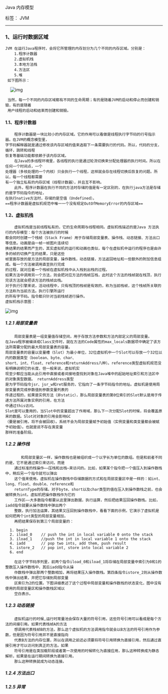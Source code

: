 Java 内存模型

 标签： JVM

---
### 1、运行时数据区域  
    JVM 在运行Java程序时，会将它所管理的内存划分为几个不同的内存区域。分别是：
        1.程序计数器
        2.虚拟机栈
        3.本地方法栈
        4.方法区
        5.堆 
     如下图所示：
     
    ![img](https://blog-1253360328.cos.ap-guangzhou.myqcloud.com/image/jvm-memory-model.jpg)
     
     当然，每一个不同的内存区域都有不同的生命周期；有的是随着JVM的启动和停止而创建和销毁，有的是随着 
     用户线程的启动和结束而创建和销毁。 
     
#### 1.1、程序计数器

        程序计数器是一块比较小的内存区域。它的作用可以看做是线程执行字节码的行号指示器。在JVM的概念模型里，
    字节码解释器就是通过修改该内存区域的值来选取下一条需要执行的代码。所以，代码的分支，循环，跳转和线程 
    恢复等基础功能都依赖于该内存区域。
        在Java的多线程环境里，各线程的执行是通过轮流切换来分配处理器的执行时间。所以在任何一个时间点，一个
    处理器（多核处理的一个内核）只会执行一个线程，这样就会存在线程切换后恢复的问题。所以，每一个线程都需要 
    有一个独立私有的内存区域（线程计数器），并且互不影响。
        此外，程序计数器在执行不同的方法时存储的值是有一定区别的，在执行java方法是存储的是字节码指令的地址， 
    在执行native方法时，存储的是空值（Undefined）。
    ==程序计数器是虚拟机规范中唯一一个没有规定OutOfMemoryError的内存区域==

#### 1.2、虚拟机栈
    
        虚拟机栈是当前线程私有的，它的生命周期与线程相同。虚拟机栈描述的是Java 方法执行的内存模型：每个方法被执行的时候 
    都会同时创建一个栈帧（Stack Frame）用于存储局部变量表、操作栈、动态链接、方法出口等信息。动画是由一帧一帧图片连续切 
    换结果的结果而产生的，其实虚拟机的运行和动画也类似，每个在虚拟机中运行的程序也是由许多的帧的切换产生的结果，只是这些 
    帧里面存放的是方法的局部变量，操作数栈，动态链接，方法返回地址和一些额外的附加信息组成。每一个方法被调用直至执行完成 
    的过程，就对应着一个栈帧在虚拟机栈中从入栈到出栈的过程。
    如果方法中调用另一个方法，则会把对应方法的栈帧压栈，此时这个方法的栈帧就在栈顶，执行完该方法就会把该方法的栈帧出栈。
    对于执行引擎来说，活动线程中，只有栈顶的栈帧是有效的，称为当前栈帧，这个栈帧所关联的方法称为当前方法。执行引擎所运行 
    的所有字节码。指令都只针对当前栈帧进行操作。
    虚拟机栈示意图： 
    
   ![img](https://blog-1253360328.cos.ap-guangzhou.myqcloud.com/image/jvm_stack.png)  
   
   ##### 1.2.1 局部变量表
   
        局部变量表是一组变量值存储空间，用于存放方法参数和方法内部定义的局部变量。
    在Java程序被编译成Class文件时，就在方法的Code属性的max_locals数据项中确定了该方法所需要分配的最大局部变量表的容量。 
    局部变量表的容量以变量槽（Slot）为最小单位，32位虚拟机中一个Slot可以存放一个32位以内的数据类型（boolean、byte、char、 
    short、int、float、reference和returnAddress八种）。reference类型虚拟机规范没有明确说明它的长度，但一般来说，虚拟机实 
    现至少都应当能从此引用中直接或者间接地查找到对象在Java堆中的起始地址索引和方法区中的对象类型数据。 returnAddress类型 
    是为字节码指令jsr、jsr_w和ret服务的，它指向了一条字节码指令的地址。虚拟机是使用局部变量表完成参数值到参数变量列表的 
    传递过程的，如果是实例方法（非static），那么局部变量表的第0位索引的Slot默认是用于传递方法所属对象实例的引用，在方法 
    中通过this访问。
    Slot是可以重用的，当Slot中的变量超出了作用域，那么下一次分配Slot的时候，将会覆盖原来的数据。Slot对对象的引用会影响GC 
    （要是被引用，将不会被回收）。系统不会为局部变量赋予初始值（实例变量和类变量都会被赋予初始值）。也就是说不存在类变量 
    那样的准备阶段。
   
   ##### 1.2.2 操作栈
           和局部变量区一样，操作数栈也是被组织成一个以字长为单位的数组。但是和前者不同的是，它不是通过索引来访问，而是
        通过标准的栈操作——压栈和出栈—来访问的。比如，如果某个指令把一个值压入到操作数栈中，稍后另一个指令就可以弹出
        这个值来使用。虚拟机在操作数栈中存储数据的方式和在局部变量区中是一样的：如int、long、float、double、reference和
        returnType的存储。对于byte、short以及char类型的值在压入到操作数栈之前，也会被转换为int。虚拟机把操作数栈作为它的
        工作区——大多数指令都要从这里弹出数据，执行运算，然后把结果压回操作数栈。比如，iadd指令就要从操作数栈中弹出两个
        整数，执行加法运算，其结果又压回到操作数栈中，看看下面的示例，它演示了虚拟机是如何把两个int类型的局部变量相加，
        再把结果保存到第三个局部变量的：
```$xslt
  1. begin  
  2. iload_0    // push the int in local variable 0 onto the stack  
  3. iload_1    //push the int in local variable 1 onto the stack  
  4. iadd       // pop two ints, add them, push result  
  5. istore_2   // pop int, store into local variable 2  
  6. end  
```    
        在这个字节码序列里，前两个指令iload_0和iload_1将存储在局部变量中索引为0和1的整数压入操作数栈中，其后iadd指令从操
        作数栈中弹出那两个整数相加，再将结果压入操作数栈。第四条指令istore_2则从操作数栈中弹出结果，并把它存储到局部变量
        区索引为2的位置。下图详细表述了这个过程中局部变量和操作数栈的状态变化，图中没有使用的局部变量区和操作数栈区域以
        空白表示。
   ##### 1.2.3 动态链接
        虚拟机运行的时候,运行时常量池会保存大量的符号引用，这些符号引用可以看成是每个方法的间接引用。如果代表栈帧A的方法
        想调用代表栈帧B的方法，那么这个虚拟机的方法调用指令就会以B方法的符号引用作为参数，但是因为符号引用并不是直接指向
        代表B方法的内存位置，所以在调用之前还必须要将符号引用转换为直接引用，然后通过直接引用才可以访问到真正的方法。如果
        符号引用是在类加载阶段或者第一次使用的时候转化为直接应用，那么这种转换成为静态解析，如果是在运行期间转换为直接引用，
        那么这种转换就成为动态连接。
   ##### 1.2.4 方法出口
        
   ##### 1.2.5 异常

    
    
    
    
        
